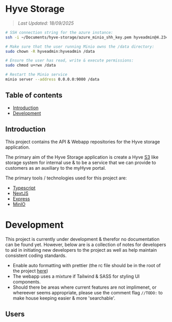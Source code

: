 # Hyve Storage

> _Last Updated: 18/09/2025_

```bash
# SSH connection string for the azure instance:
ssh -i ~/Documents/hyve-storage/azure_minio_shh_key.pem hyveadmin@4.234.131.233

# Make sure that the user running Minio owns the /data directory:
sudo chown -R hyveadmin:hyveadmin /data

# Ensure the user has read, write & execute permissions:
sudo chmod u+rwx /data

# Restart the Minio service
minio server --address 0.0.0.0:9000 /data
```

## Table of contents

- [Introduction](#introduction)
- [Development](#development)

## Introduction

This project contains the API & Webapp repositories for the Hyve storage application.

The primary aim of the Hyve Storage application is create a Hyve [S3](https://aws.amazon.com/s3/) like storage system for internal use & to be a service that we can provide to customers as an auxiliary to the myHyve portal.

The primary tools / technologies used for this project are:

- [Typescript](https://www.typescriptlang.org/)
- [NextJS](https://nextjs.org/)
- [Express](https://expressjs.com/)
- [MinIO](https://www.min.io/)

# Development

This project is currently under development & therefor no documentation can be found yet. However, below are is a collection of notes for developers to aid in initiating new developers to the project as well as help maintain consistent coding standards.

- Enable auto formatting with prettier (the rc file should be in the root of the project [here](./.prettierrc.yml))
- The webapp uses a mixture if Tailwind & SASS for styling UI components.
- Should there be areas where current features are not implimenet, or whereever seems appropriate, please use the comment flag `//TODO:` to make house keeping easier & more 'searchable'.

## Users
